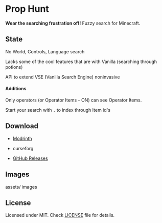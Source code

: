 <img src=""/>

# Prop Hunt

**Wear the searching frustration off!** Fuzzy search for Minecraft.

## State

No World, Controls, Language search

Lacks some of the cool features that are with Vanilla (searching through potions)

API to extend VSE (Vanilla Search Engine) noninvasive

#### Additions

Only operators (or Operator Items - ON) can see Operator Items.

Start your search with `.` to index through Item id's

## Download

- [Modrinth](https://modrinth.com/mod/prophunt/)

- curseforg

- [GitHub Releases](https://github.com/shateq/prophunt/releases/)

## Images

assets/
images

## License

Licensed under MIT. Check [LICENSE](LICENSE) file for details.
